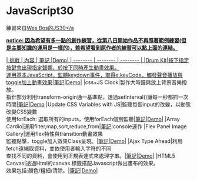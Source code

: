 # JavaScript30
練習來自<a href="https://javascript30.com/">Wes Bos的JS30</a


**notice: 因為希望有多一點的創作練習，從第八日開始作品不再照著範例練習(但是主要知識的運用是一樣的)，若希望看到原作者的練習可以點上面的連結。**

| 挑戰 | 內容 | 筆記 |Demo|
| -------- | -------- | -------- |
|Drum Kit|按下指定按鍵會出現指定聲響，於按下同時產生動畫效果。<br>運用基本JavaScript，監聽keydown事件，取得e.keyCode，觸發聲音播放與toggle加上動畫效果|<a href="https://hoyis-note.coderbridge.io/2021/05/10/day-1-drum-kit-(keyevent)/">筆記</a>|<a href="https://hoyi-23.github.io/JavaScript30/JS1-DrumKit/">Demo</a>|
|css+JS Clock|製作大時鐘與放上背景音樂撥放。<br>指針部分利用transform-origin通一基準點，透過setInterval()讓每一秒都抓一次時間|<a href="https://hoyis-note.coderbridge.io/2021/05/11/day2-css+js-clock-%E4%BD%BF%E7%94%A8setinterval()/">筆記</a>|<a href="https://hoyi-23.github.io/JavaScript30/JS2-CSS%2BJSClock/index.html">Demo</a>
|Update CSS Variables with JS|監聽每個input的改變，以動態改變CSS變數<br>使用forEach: 選取所有的inputs，使用forEach個別監聽|<a href="https://hoyis-note.coderbridge.io/2021/05/12/day-3-update-css-variables-with-js/">筆記</a>|<a href="https://hoyi-23.github.io/JavaScript30/JS3-Update%20CSS%20Variables%20with%20JS/">Demo</a>|
|Array Cardio|運用filter,map,sort,reduce,from|<a href="https://hoyis-note.coderbridge.io/2021/05/16/JavaScript30-challenge-day4/">筆記</a>|console運作
|Flex Panel Image Gallery|運用flex特性與transition動畫效果<br>監聽點擊，toggle加入效果Class呈現。|<a href="https://hoyis-note.coderbridge.io/2021/07/20/day-5-flex-panels-image-gallery/">筆記</a>|<a href="https://hoyi-23.github.io/JavaScript30/JS5-Flex%20Panel%20Image%20Gallery/">Demo</a>|
|Ajax Type Ahead|利用fetch遠端取資料，並依使用者輸入字符的不同<br>查找不同的資料，會使用到正規表達式來處理字串。|<a href="https://hoyis-note.coderbridge.io/2021/07/20/day-6-ajax-type-ahead/">筆記</a>|<a href="https://hoyi-23.github.io/JavaScript30/JS6-ajax%20type%20ahead/">Demo</a>|
|HTML5 Canvas|透過Html的canvas 標籤搭配Javascript做出畫布的效果。<br>效果包括:顏色/粗細/清除。|<a href="https://hoyis-note.coderbridge.io/2021/07/26/%E8%87%AA%E5%B7%B1%E4%BD%9C%E7%B0%A1%E6%98%93%E5%B0%8F%E7%95%AB%E5%AE%B6-HTML-CSS-JS/">筆記</a>|<a href="https://hoyi-23.github.io/JavaScript30/JS8-draw%20comething/">Demo</a>|